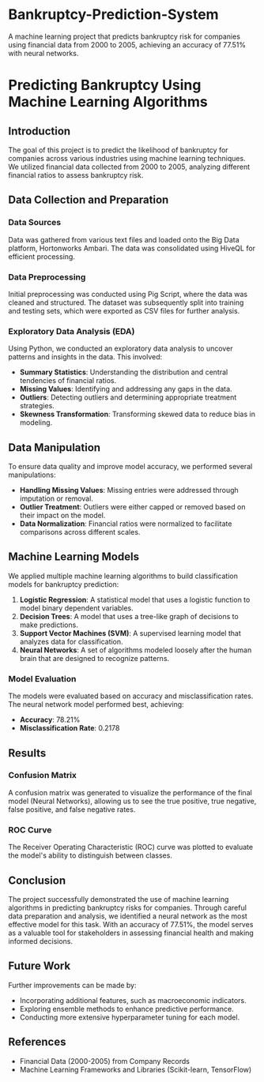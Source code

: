 # Bankruptcy-Prediction-System
A machine learning project that predicts bankruptcy risk for companies using financial data from 2000 to 2005, achieving an accuracy of 77.51% with neural networks.

# Predicting Bankruptcy Using Machine Learning Algorithms

## Introduction
The goal of this project is to predict the likelihood of bankruptcy for companies across various industries using machine learning techniques. We utilized financial data collected from 2000 to 2005, analyzing different financial ratios to assess bankruptcy risk.

## Data Collection and Preparation

### Data Sources
Data was gathered from various text files and loaded onto the Big Data platform, Hortonworks Ambari. The data was consolidated using HiveQL for efficient processing.

### Data Preprocessing
Initial preprocessing was conducted using Pig Script, where the data was cleaned and structured. The dataset was subsequently split into training and testing sets, which were exported as CSV files for further analysis.

### Exploratory Data Analysis (EDA)
Using Python, we conducted an exploratory data analysis to uncover patterns and insights in the data. This involved:
- **Summary Statistics**: Understanding the distribution and central tendencies of financial ratios.
- **Missing Values**: Identifying and addressing any gaps in the data.
- **Outliers**: Detecting outliers and determining appropriate treatment strategies.
- **Skewness Transformation**: Transforming skewed data to reduce bias in modeling.

## Data Manipulation
To ensure data quality and improve model accuracy, we performed several manipulations:
- **Handling Missing Values**: Missing entries were addressed through imputation or removal.
- **Outlier Treatment**: Outliers were either capped or removed based on their impact on the model.
- **Data Normalization**: Financial ratios were normalized to facilitate comparisons across different scales.

## Machine Learning Models
We applied multiple machine learning algorithms to build classification models for bankruptcy prediction:
1. **Logistic Regression**: A statistical model that uses a logistic function to model binary dependent variables.
2. **Decision Trees**: A model that uses a tree-like graph of decisions to make predictions.
3. **Support Vector Machines (SVM)**: A supervised learning model that analyzes data for classification.
4. **Neural Networks**: A set of algorithms modeled loosely after the human brain that are designed to recognize patterns.

### Model Evaluation
The models were evaluated based on accuracy and misclassification rates. The neural network model performed best, achieving:
- **Accuracy**: 78.21%
- **Misclassification Rate**: 0.2178

## Results

### Confusion Matrix
A confusion matrix was generated to visualize the performance of the final model (Neural Networks), allowing us to see the true positive, true negative, false positive, and false negative rates.

### ROC Curve
The Receiver Operating Characteristic (ROC) curve was plotted to evaluate the model's ability to distinguish between classes.

## Conclusion
The project successfully demonstrated the use of machine learning algorithms in predicting bankruptcy risks for companies. Through careful data preparation and analysis, we identified a neural network as the most effective model for this task. With an accuracy of 77.51%, the model serves as a valuable tool for stakeholders in assessing financial health and making informed decisions.

## Future Work
Further improvements can be made by:
- Incorporating additional features, such as macroeconomic indicators.
- Exploring ensemble methods to enhance predictive performance.
- Conducting more extensive hyperparameter tuning for each model.

## References
- Financial Data (2000-2005) from Company Records
- Machine Learning Frameworks and Libraries (Scikit-learn, TensorFlow)

